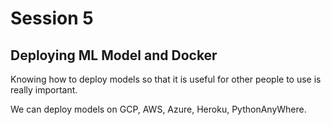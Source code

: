 # Session 5

## Deploying ML Model and Docker

Knowing how to deploy models so that it is useful for other people to use is really important.

We can deploy models on GCP, AWS, Azure, Heroku, PythonAnyWhere.
